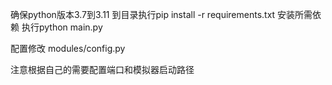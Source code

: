 确保python版本3.7到3.11
到目录执行pip install -r requirements.txt 安装所需依赖
执行python main.py 

配置修改
modules/config.py


注意根据自己的需要配置端口和模拟器启动路径